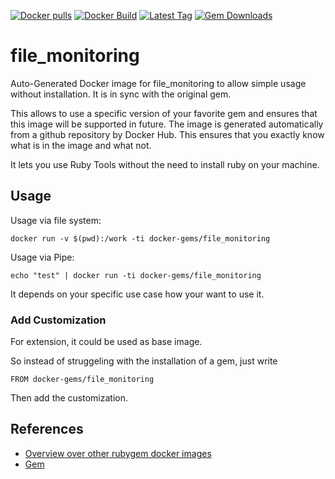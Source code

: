 [![Docker pulls](https://img.shields.io/docker/pulls/rubygem/file_monitoring.svg)](https://hub.docker.com/r/rubygem/file_monitoring/)
[![Docker Build](https://img.shields.io/docker/automated/rubygem/file_monitoring.svg)](https://hub.docker.com/r/rubygem/file_monitoring/)
[![Latest Tag](https://img.shields.io/github/tag/docker-rubygem/file_monitoring.svg)](https://hub.docker.com/r/rubygem/file_monitoring/)
[![Gem Downloads](https://img.shields.io/gem/dt/file_monitoring.svg)](https://rubygems.org/gems/file_monitoring/)
# file_monitoring

Auto-Generated Docker image for file_monitoring to allow simple usage without installation.
It is in sync with the original gem.

This allows to use a specific version of your favorite gem and ensures that this image will be supported in future.
The image is generated automatically from a github repository by Docker Hub.
This ensures that you exactly know what is in the image and what not.

It lets you use Ruby Tools without the need to install ruby on your machine.

## Usage

Usage via file system:

`docker run -v $(pwd):/work -ti docker-gems/file_monitoring`

Usage via Pipe:

`echo "test" | docker run -ti docker-gems/file_monitoring`

It depends on your specific use case how your want to use it.

### Add Customization

For extension, it could be used as base image.

So instead of struggeling with the installation of a gem, just write

`FROM docker-gems/file_monitoring`

Then add the customization.

## References

 - [Overview over other rubygem docker images](https://github.com/thinkbot/docker-rubygem)
 - [Gem](https://rubygems.org/gems/file_monitoring/)
